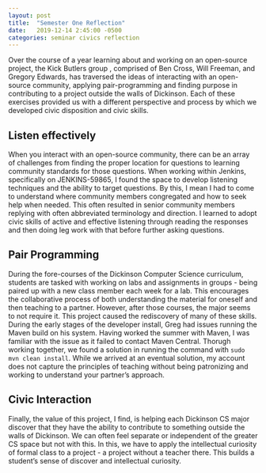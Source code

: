 ```yaml
---
layout: post
title:  "Semester One Reflection"
date:   2019-12-14 2:45:00 -0500
categories: seminar civics reflection
---
```


Over the course of a year learning about and working on an open-source project, the Kick Butlers group , comprised of Ben Cross, Will Freeman, and Gregory Edwards, has traversed the ideas of interacting with an open-source community, applying pair-programming and finding purpose in contributing to a project outside the walls of Dickinson. Each of these exercises provided us with a different perspective and process by which we developed civic disposition and civic skills. 

## Listen effectively
When you interact with an open-source community, there can be an array of challenges from finding the proper location for questions to learning community standards for those questions. When working within Jenkins, specifically on JENKINS-59865, I found the space to develop listening techniques and the ability to target questions.  By this, I mean I had to come to understand where community members congregated and how to seek help when needed. This often resulted in senior community members replying with often abbreviated terminology and direction. I learned to adopt civic skills of active and effective listening through reading the responses and then doing leg work with that before further asking questions.

## Pair Programming
During the fore-courses of the Dickinson Computer Science curriculum, students are tasked with working on labs and assignments in groups - being paired up with a new class member each week for a lab. This encourages the collaborative process of both understanding the material for oneself and then teaching to a partner. However, after those courses, the major seems to not require it. This project caused the rediscovery of many of these skills. During the early stages of the developer install, Greg had issues running the Maven build on his system. Having worked the summer with Maven, I was familiar with the issue as it failed to contact Maven Central. Thorugh working together, we found a solution in running the command with `sudo mvn clean install`. While we arrived at an eventual solution, my account does not capture the principles of teaching without being patronizing and working to understand your partner’s approach.

## Civic  Interaction
Finally, the value of this project, I find, is helping each Dickinson CS major discover that they have the ability to contribute to something outside the walls of Dickinson. We can often feel separate or independent of the greater CS space but not with this. In this, we have to apply the intellectual curiosity of formal class to a project - a project without a teacher there. This builds a student’s sense of discover and intellectual curiosity. 
